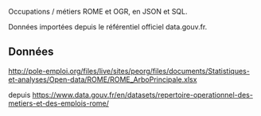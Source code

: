 
Occupations / métiers ROME et OGR, en JSON et SQL.

Données importées depuis le référentiel officiel data.gouv.fr.

## Données

http://pole-emploi.org/files/live/sites/peorg/files/documents/Statistiques-et-analyses/Open-data/ROME/ROME_ArboPrincipale.xlsx

depuis https://www.data.gouv.fr/en/datasets/repertoire-operationnel-des-metiers-et-des-emplois-rome/
